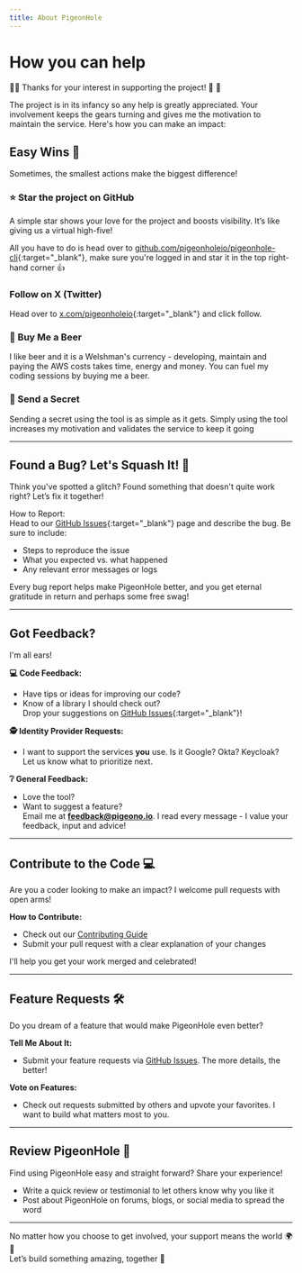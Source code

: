 ```yaml
---
title: About PigeonHole
---
```


# How you can help

🚀🫶 Thanks for your interest in supporting the project! 🫶 🚀

The project is in its infancy so any help is greatly appreciated. Your involvement keeps the gears turning and gives me the motivation to maintain the service. Here's how you can make an impact:
## Easy Wins 🎉
Sometimes, the smallest actions make the biggest difference!

### ⭐ Star the project on GitHub
A simple star shows your love for the project and boosts visibility. It’s like giving us a virtual high-five!

All you have to do is head over to [github.com/pigeonholeio/pigeonhole-cli](https://github.com/pigeonholeio/pigeonhole-cli){:target="_blank"}, make sure you're logged in and star it in the top right-hand corner 👍

### Follow on X (Twitter)
Head over to [x.com/pigeonholeio](https://x.com/pigeonholeio){:target="_blank"} and click follow.

### 🍺 Buy Me a Beer
I like beer and it is a Welshman's currency - developing, maintain and paying the AWS costs takes time, energy and money. You can fuel my coding sessions by buying me a beer.
<script type="text/javascript" src="https://cdnjs.buymeacoffee.com/1.0.0/button.prod.min.js" data-name="bmc-button" data-slug="pigeonholeio" data-color="#FFDD00" data-emoji="🍺"  data-font="Poppins" data-text="Buy me a Beer!" data-outline-color="#000000" data-font-color="#000000" data-coffee-color="#ffffff" ></script>


### 📨 Send a Secret
Sending a secret using the tool is as simple as it gets. Simply using the tool increases my motivation and validates the service to keep it going

---
## Found a Bug? Let's Squash It! 🐛
Think you've spotted a glitch? Found something that doesn't quite work right? Let’s fix it together!

How to Report:    
Head to our [GitHub Issues](https://github.com/pigeonholeio/pigeonhole-cli/issues/new){:target="_blank"} page and describe the bug. Be sure to include:    
- Steps to reproduce the issue    
- What you expected vs. what happened    
- Any relevant error messages or logs    
    
Every bug report helps make PigeonHole better, and you get eternal gratitude in return and perhaps some free swag!


---

## Got Feedback? 

I'm all ears!  

**💻 Code Feedback:**  
- Have tips or ideas for improving our code?  
- Know of a library I should check out?  
Drop your suggestions on [GitHub Issues](https://github.com/pigeonholeio/pigeonhole-cli/issues/new){:target="_blank"}!  

**🕵️ Identity Provider Requests:**  
- I want to support the services **you** use. Is it Google? Okta? Keycloak? Let us know what to prioritize next.  

**❔ General Feedback:**  
- Love the tool?  
- Want to suggest a feature?  
Email me at **feedback@pigeono.io**. I read every message - I value your feedback, input and advice!  

---

## Contribute to the Code 💻  

Are you a coder looking to make an impact? I welcome pull requests with open arms!  

**How to Contribute:**  
- Check out our [Contributing Guide](#)    
- Submit your pull request with a clear explanation of your changes     

I'll help you get your work merged and celebrated!    

---

## Feature Requests 🛠️  

Do you dream of a feature that would make PigeonHole even better?  

**Tell Me About It:**      
- Submit your feature requests via [GitHub Issues](#). The more details, the better!     

**Vote on Features:**      
- Check out requests submitted by others and upvote your favorites. I want to build what matters most to you.     

---

## Review PigeonHole 📝  

Find using PigeonHole easy and straight forward? Share your experience!  

- Write a quick review or testimonial to let others know why you like it     
- Post about PigeonHole on forums, blogs, or social media to spread the word    



---

No matter how you choose to get involved, your support means the world 🌍💙  
Let’s build something amazing, together 🚀  
